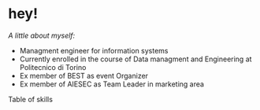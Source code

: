 # hey!

*A little about myself:*

<ul>
  <li>Managment engineer for information systems</li>
  <li>Currently enrolled in the course of Data managment and Engineering at Politecnico di Torino</li>
  <li>Ex member of BEST as event Organizer</li>
  <li>Ex member of AIESEC as Team Leader in marketing area</li>
</ul>

Table of skills

